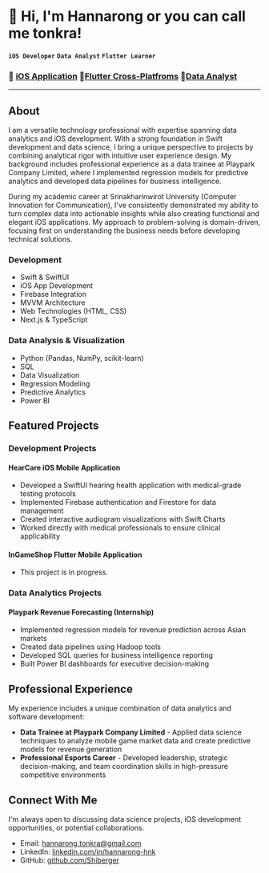 # 👋 Hi, I'm Hannarong or you can call me tonkra!

**`iOS Developer`** **`Data Analyst`** **`Flutter Learner`**

### 💼 **[iOS Application](https://github.com/Shiberger/hanna-iOS-Dev-Portfolio)** 💼**[Flutter Cross-Platfroms](https://github.com/Shiberger/hanna-DataAnalyst-Portfolio)** 💼**[Data Analyst](https://github.com/Shiberger/hanna-DataAnalyst-Portfolio)**

---

## About
I am a versatile technology professional with expertise spanning data analytics and iOS development. With a strong foundation in Swift development and data science, I bring a unique perspective to projects by combining analytical rigor with intuitive user experience design. My background includes professional experience as a data trainee at Playpark Company Limited, where I implemented regression models for predictive analytics and developed data pipelines for business intelligence.

During my academic career at Srinakharinwirot University (Computer Innovation for Communication), I've consistently demonstrated my ability to turn complex data into actionable insights while also creating functional and elegant iOS applications. My approach to problem-solving is domain-driven, focusing first on understanding the business needs before developing technical solutions.

### Development
- Swift & SwiftUI
- iOS App Development
- Firebase Integration
- MVVM Architecture
- Web Technologies (HTML, CSS)
- Next.js & TypeScript

### Data Analysis & Visualization
- Python (Pandas, NumPy, scikit-learn)
- SQL
- Data Visualization
- Regression Modeling
- Predictive Analytics
- Power BI

## Featured Projects

### Development Projects

#### HearCare iOS Mobile Application
- Developed a SwiftUI hearing health application with medical-grade testing protocols
- Implemented Firebase authentication and Firestore for data management
- Created interactive audiogram visualizations with Swift Charts
- Worked directly with medical professionals to ensure clinical applicability

#### InGameShop Flutter Mobile Application
- This project is in progress.

### Data Analytics Projects

#### Playpark Revenue Forecasting (Internship)
- Implemented regression models for revenue prediction across Asian markets
- Created data pipelines using Hadoop tools
- Developed SQL queries for business intelligence reporting
- Built Power BI dashboards for executive decision-making

## Professional Experience

My experience includes a unique combination of data analytics and software development:

- **Data Trainee at Playpark Company Limited** - Applied data science techniques to analyze mobile game market data and create predictive models for revenue generation
- **Professional Esports Career** - Developed leadership, strategic decision-making, and team coordination skills in high-pressure competitive environments

## Connect With Me

I'm always open to discussing data science projects, iOS development opportunities, or potential collaborations.

- Email: hannarong.tonkra@gmail.com
- LinkedIn: [linkedin.com/in/hannarong-hnk](https://linkedin.com/in/hannarong-hnk)
- GitHub: [github.com/Shiberger](https://github.com/Shiberger)
